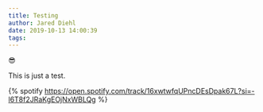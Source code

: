 ```yaml
---
title: Testing
author: Jared Diehl
date: 2019-10-13 14:00:39
tags:
---
```


:sunglasses:

This is just a test.

{% spotify https://open.spotify.com/track/16xwtwfqUPncDEsDpak67L?si=-l6T8f2JRaKgEOjNxWBLQg %}
